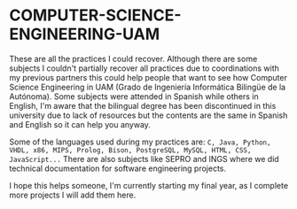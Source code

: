 # COMPUTER-SCIENCE-ENGINEERING-UAM

These are all the practices I could recover. Although there are some subjects I couldn't partially recover all practices due to coordinations with my previous partners this could help people that want to see how Computer Science Engineering in UAM (Grado de Ingeniería Informática Bilingüe de la Autónoma).
Some subjects were attended in Spanish while others in English, I'm aware that the bilingual degree has been discontinued in this university due to lack of resources but the contents are the same in Spanish and English so it can help you anyway.

Some of the languages used during my practices are:
```C, Java, Python, VHDL, x86, MIPS, Prolog, Bison, PostgreSQL, MySQL, HTML, CSS, JavaScript...```
There are also subjects like SEPRO and INGS where we did technical documentation for software engineering projects.

I hope this helps someone, I'm currently starting my final year, as I complete more projects I will add them here.

